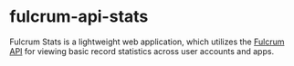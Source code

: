 fulcrum-api-stats
=================
Fulcrum Stats is a lightweight web application, which utilizes the [Fulcrum API](http://fulcrumapp.com/developers/api/) for viewing basic record statistics across user accounts and apps.
